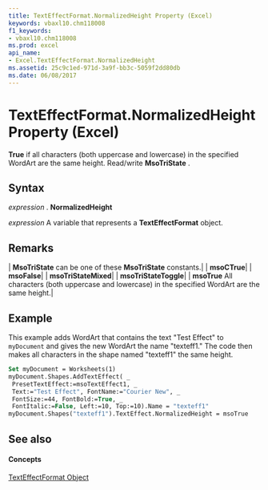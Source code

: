 ```yaml
---
title: TextEffectFormat.NormalizedHeight Property (Excel)
keywords: vbaxl10.chm118008
f1_keywords:
- vbaxl10.chm118008
ms.prod: excel
api_name:
- Excel.TextEffectFormat.NormalizedHeight
ms.assetid: 25c9c1ed-971d-3a9f-bb3c-5059f2dd80db
ms.date: 06/08/2017
---
```



# TextEffectFormat.NormalizedHeight Property (Excel)

 **True** if all characters (both uppercase and lowercase) in the specified WordArt are the same height. Read/write **MsoTriState** .


## Syntax

 _expression_ . **NormalizedHeight**

 _expression_ A variable that represents a **TextEffectFormat** object.


## Remarks





| **MsoTriState** can be one of these **MsoTriState** constants.|
| **msoCTrue**|
| **msoFalse**|
| **msoTriStateMixed**|
| **msoTriStateToggle**|
| **msoTrue** All characters (both uppercase and lowercase) in the specified WordArt are the same height.|

## Example

This example adds WordArt that contains the text "Test Effect" to  `myDocument` and gives the new WordArt the name "texteff1." The code then makes all characters in the shape named "texteff1" the same height.


```vb
Set myDocument = Worksheets(1) 
myDocument.Shapes.AddTextEffect( _ 
 PresetTextEffect:=msoTextEffect1, _ 
 Text:="Test Effect", FontName:="Courier New", _ 
 FontSize:=44, FontBold:=True, _ 
 FontItalic:=False, Left:=10, Top:=10).Name = "texteff1" 
myDocument.Shapes("texteff1").TextEffect.NormalizedHeight = msoTrue
```


## See also


#### Concepts


[TextEffectFormat Object](texteffectformat-object-excel.md)

